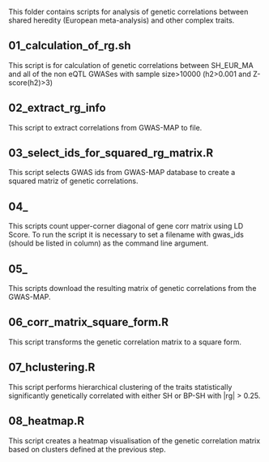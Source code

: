 This folder contains scripts for analysis of genetic correlations between shared heredity (European meta-analysis) and other complex traits.

## 01_calculation_of_rg.sh
This script is for calculation of genetic correlations between SH_EUR_MA and all of the non eQTL GWASes with sample size>10000 (h2>0.001 and Z-score(h2)>3)

## 02_extract_rg_info
This script to extract correlations from GWAS-MAP to file.

## 03_select_ids_for_squared_rg_matrix.R
This script selects GWAS ids from GWAS-MAP database to create a squared matriz of genetic correlations.

## 04_
This scripts count upper-corner diagonal of gene corr matrix using LD Score. To run the script it is necessary to set a filename with gwas_ids (should be listed in column) as the command line argument.

## 05_
This scripts download the resulting matrix of genetic correlations from the GWAS-MAP.

## 06_corr_matrix_square_form.R
This script transforms the genetic correlation matrix to a square form.

## 07_hclustering.R
This script performs hierarchical clustering of the traits statistically significantly genetically correlated with either SH or BP-SH with |rg| > 0.25.

## 08_heatmap.R
This script creates a heatmap visualisation of the genetic correlation matrix based on clusters defined at the previous step.
